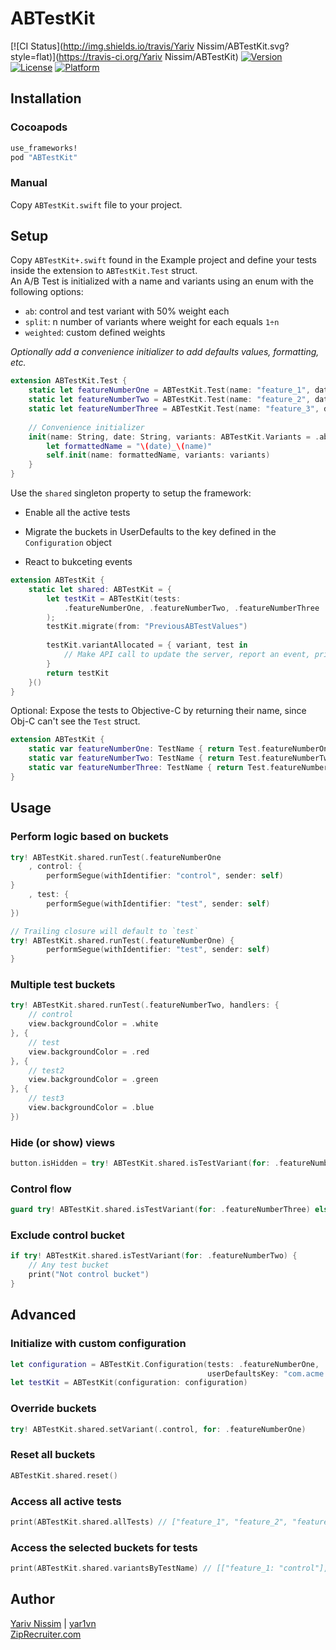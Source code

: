 # ABTestKit

[![CI Status](http://img.shields.io/travis/Yariv Nissim/ABTestKit.svg?style=flat)](https://travis-ci.org/Yariv Nissim/ABTestKit)
[![Version](https://img.shields.io/cocoapods/v/ABTestKit.svg?style=flat)](http://cocoapods.org/pods/ABTestKit)
[![License](https://img.shields.io/cocoapods/l/ABTestKit.svg?style=flat)](http://cocoapods.org/pods/ABTestKit)
[![Platform](https://img.shields.io/cocoapods/p/ABTestKit.svg?style=flat)](http://cocoapods.org/pods/ABTestKit)

## Installation

### Cocoapods

```ruby
use_frameworks!
pod "ABTestKit"
```

### Manual

Copy `ABTestKit.swift` file to your project.

## Setup

Copy `ABTestKit+.swift` found in the Example project and define your tests inside the extension to `ABTestKit.Test` struct.  
An A/B Test is initialized with a name and variants using an enum with the following options:  
- `ab`: control and test variant with 50% weight each
- `split`: n number of variants where weight for each equals `1÷n`  
- `weighted`: custom defined weights

_Optionally add a convenience initializer to add defaults values, formatting, etc._

```swift
extension ABTestKit.Test {
    static let featureNumberOne = ABTestKit.Test(name: "feature_1", date: "010101") // 50-50 split
    static let featureNumberTwo = ABTestKit.Test(name: "feature_2", date: "030202", variants: .split([.control, .test, "test2", "test3"])) // even 25% each
    static let featureNumberThree = ABTestKit.Test(name: "feature_3", date: "030303", variants: .weighted([(.control, 0.9), (.test, 0.1)])) // 90-10 split
    
    // Convenience initializer
    init(name: String, date: String, variants: ABTestKit.Variants = .ab) {
        let formattedName = "\(date)_\(name)"
        self.init(name: formattedName, variants: variants)
    }
}
```

Use the `shared` singleton property to setup the framework:

- Enable all the active tests

- Migrate the buckets in UserDefaults to the key defined in the `Configuration` object

- React to bukceting events

```swift
extension ABTestKit {
    static let shared: ABTestKit = {
        let testKit = ABTestKit(tests:
            .featureNumberOne, .featureNumberTwo, .featureNumberThree
        );
        testKit.migrate(from: "PreviousABTestValues")
        
        testKit.variantAllocated = { variant, test in
            // Make API call to update the server, report an event, print log, etc.
        }
        return testKit
    }()
}
```

Optional: Expose the tests to Objective-C by returning their name, since Obj-C can't see the `Test` struct.

```swift
extension ABTestKit {
    static var featureNumberOne: TestName { return Test.featureNumberOne.name }
    static var featureNumberTwo: TestName { return Test.featureNumberTwo.name }
    static var featureNumberThree: TestName { return Test.featureNumberThree.name }
}
```

## Usage

### Perform logic based on buckets

```swift
try! ABTestKit.shared.runTest(.featureNumberOne
    , control: {
        performSegue(withIdentifier: "control", sender: self)
}
    , test: {
        performSegue(withIdentifier: "test", sender: self)
})

// Trailing closure will default to `test`
try! ABTestKit.shared.runTest(.featureNumberOne) {
        performSegue(withIdentifier: "test", sender: self)
}
```

### Multiple test buckets

```swift
try! ABTestKit.shared.runTest(.featureNumberTwo, handlers: {
    // control
    view.backgroundColor = .white
}, {
    // test
    view.backgroundColor = .red
}, {
    // test2
    view.backgroundColor = .green
}, {
    // test3
    view.backgroundColor = .blue
})
```

### Hide (or show) views

```swift
button.isHidden = try! ABTestKit.shared.isTestVariant(for: .featureNumberThree)
```

### Control flow

```swift
guard try! ABTestKit.shared.isTestVariant(for: .featureNumberThree) else { return }
```

### Exclude control bucket

```swift
if try! ABTestKit.shared.isTestVariant(for: .featureNumberTwo) {
    // Any test bucket
    print("Not control bucket")
}
```

## Advanced

### Initialize with custom configuration

```swift
let configuration = ABTestKit.Configuration(tests: .featureNumberOne, .featureNumberTwo, .featureNumberThree,
                                            userDefaultsKey: "com.acme.ABTests")
let testKit = ABTestKit(configuration: configuration)
```

### Override buckets

```swift
try! ABTestKit.shared.setVariant(.control, for: .featureNumberOne)
```

### Reset all buckets

```swift
ABTestKit.shared.reset()
```

### Access all active tests

```swift
print(ABTestKit.shared.allTests) // ["feature_1", "feature_2", "feature_3"]
```

### Access the selected buckets for tests

```swift
print(ABTestKit.shared.variantsByTestName) // [["feature_1: "control"], ["feature_2": "test2"], ["feature_3: "test"]]
```

## Author

[Yariv Nissim](mailto:yariv@ziprecruiter.com) | [yar1vn](http://twitter.com/yar1vn)  
[ZipRecruiter.com](http://www.ziprecruiter.com)  